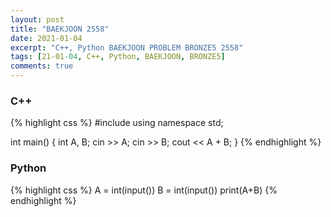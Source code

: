 ```yaml
---
layout: post
title: "BAEKJOON 2558"
date: 2021-01-04
excerpt: "C++, Python BAEKJOON PROBLEM BRONZE5 2558"
tags: [21-01-04, C++, Python, BAEKJOON, BRONZE5]
comments: true
---
```

### C++
{% highlight css %} 
#include <iostream>
using namespace std;

int main()
{
	int A, B;
	cin >> A;
	cin >> B;
	cout << A + B;
}
{% endhighlight %}

### Python
{% highlight css %}
A = int(input())
B = int(input())
print(A+B)
{% endhighlight %}
